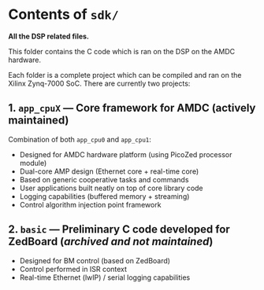 # Contents of `sdk/`

**All the DSP related files.**

This folder contains the C code which is ran on the DSP on the AMDC hardware.

Each folder is a complete project which can be compiled and ran on the Xilinx Zynq-7000 SoC. There are currently two projects:

## 1. `app_cpuX` &mdash; Core framework for AMDC (**actively maintained**)

Combination of both `app_cpu0` and `app_cpu1`:

- Designed for AMDC hardware platform (using PicoZed processor module)
- Dual-core AMP design (Ethernet core + real-time core)
- Based on generic cooperative tasks and commands
- User applications built neatly on top of core library code
- Logging capabilities (buffered memory + streaming)
- Control algorithm injection point framework

## 2. `basic` &mdash; Preliminary C code developed for ZedBoard (*archived and not maintained*)

- Designed for BM control (based on ZedBoard)
- Control performed in ISR context
- Real-time Ethernet (lwIP) / serial logging capabilities
